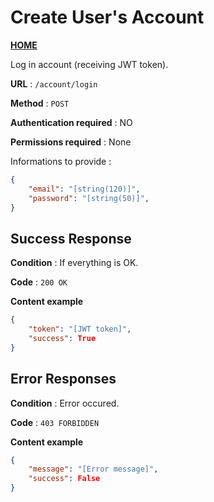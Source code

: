 # Create User's Account
**[HOME](../README.md)**

Log in account (receiving JWT token).

**URL** : `/account/login`

**Method** : `POST`

**Authentication required** : NO

**Permissions required** : None


Informations to provide :

```json
{
    "email": "[string(120)]",
    "password": "[string(50)]",
}
```

## Success Response

**Condition** : If everything is OK.

**Code** : `200 OK`

**Content example**

```json
{
    "token": "[JWT token]",
    "success": True
}
```

## Error Responses

**Condition** : Error occured.

**Code** : `403 FORBIDDEN`

**Content example**

```json
{
    "message": "[Error message]",
    "success": False
}
```